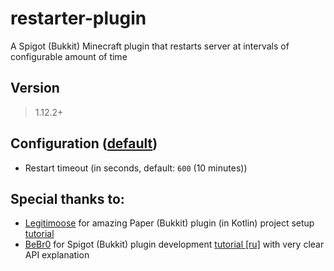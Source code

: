 # restarter-plugin

A Spigot (Bukkit) Minecraft plugin that restarts server at intervals of configurable amount of time


## Version
> 1.12.2+


## Configuration ([default](/src/main/resources/config.yml))

- Restart timeout (in seconds, default: `600` (10 minutes))


## Special thanks to:

- [Legitimoose](https://www.youtube.com/c/Legitimoose) for amazing Paper (Bukkit) plugin (in Kotlin) project setup [tutorial](https://youtu.be/5DBJcz0ceaw)
- [BeBr0](https://www.youtube.com/c/BeBr0) for Spigot (Bukkit) plugin development [tutorial [ru]](https://youtube.com/playlist?list=PLlLq-eYkh0bB_uyZN4NdzkxLBs9glZmIT) with very clear API explanation
